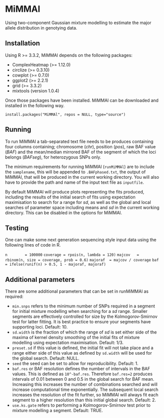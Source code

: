 # MiMMAl

Using two-component Gaussian mixture modelling to estimate the major allele distribution in genotying data.

## Installation

Using R >= 3.3.2, MiMMAl depends on the following packages:

* ComplexHeatmap (>= 1.12.0)
* circlize (>= 0.3.10)
* cowplot (>= 0.7.0)
* ggplot2 (>= 2.2.1)
* grid (>= 3.3.2)
* mixtools (version 1.0.4)

Once those packages have been installed. MiMMAl can be downloaded and installed in the following way.

`install.packages("MiMMAl", repos = NULL, type="source")`

## Running

To run MiMMAl a tab-separated text file needs to be produces containing four columns containing; chromosome (_chr_), position (_pos_), raw BAF value (_BAF_) and the mean/median mirrored BAF of the segment of which the loci belongs (_BAFseg_), for heterozygous SNPs only.

The minimum requirements for running MiMMAl (`runMiMMAl`) are to include the `samplename`, this will be appended to `.BAFphased.txt`, the output of MiMMAl, that will be produced in the current working directory. You will also have to provide the path and name of the input text file as `inputfile`.

By default MiMMAl will produce plots representing the fits produced, including the results of the initial search of fits using expectation maximisation to search for a range for _sd_, as well as the global and local searches of parameter space including means and _sd_ in the current working directory. This can be disabled in the options for MiMMAl.

## Testing

One can make some next generation sequencing style input data using the following lines of code in R.

`n        = 100000`
`coverage = rpois(n, lambda = 120)`
`majcov   = rbinom(n, size = coverage, prob = 0.6)`
`majoraf  = majcov / coverage`
`baf      = ifelse(runif(n) > 0.5, 1 - majoraf, majoraf)`

## Additional parameters

There are some additional parameters that can be set in runMiMMAl as required:

* `min.snps` refers to the minimum number of SNPs required in a segment for initial mixture modelling when searching for a _sd_ range. Smaller segments are effectively controlled for size by the Kolmogorov-Smirnov test for latter fitting. It is best practice to ensure your segments have supporting loci. Default: 10.
* `sd.width` is the fraction of which the range of _sd_ is set either side of the maxima of kernel density smoothing of the initial fits of mixture modelling using expectation maximisation. Default: 1/3.
* `preset.sd` if this value is defined, the initial fit will not take place and a range either side of this value as defined by `sd.width` will be used for the global search. Default: NULL.
* `seed` the seed can be set to allow for reproducibility. Default: 1.
* `baf.res` or BAF resolution defines the number of intervals in the BAF values. This is defined as `10^-baf.res`. Therefore `baf.res=2` produces intervals of 0.01 between 0 and 0.5 in the global search for BAF mean. Increasing this increases the number of combinations searched and will increase computational time exponentially. The subsequent local search increases the resolution of the fit further, so MiMMAl will always fit each segment to a higher resolution than this initial global search. Default: 2.
* `use.ks.gate` refers to performing a Kolmogorov-Smirnov test prior to mixture modelling a segment. Default: TRUE.
